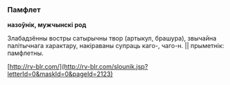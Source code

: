 ### Памфлет
**назоўнік, мужчынскі род**

Злабадзённы востры сатырычны твор (артыкул, брашура), звычайна палітычнага характару, накіраваны супраць каго-, чаго-н. || прыметнік: памфлетны.

<a rel="author">[http://rv-blr.com/](http://rv-blr.com/slounik.jsp?letterId=0&maskId=0&pageId=2123)</a>
